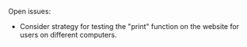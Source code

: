 Open issues:

- Consider strategy for testing the "print" function on the website for users on different computers.
